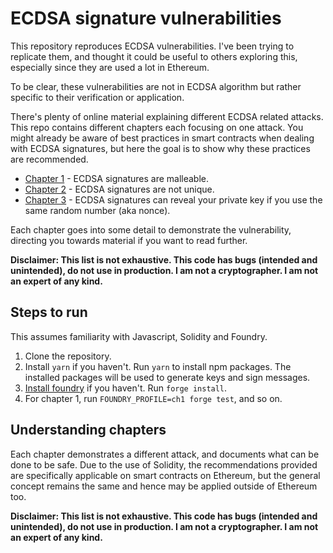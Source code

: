 # ECDSA signature vulnerabilities

This repository reproduces ECDSA vulnerabilities. I've been trying to replicate them, and thought it could be useful to others exploring this, especially since they are used a lot in Ethereum.

To be clear, these vulnerabilities are not in ECDSA algorithm but rather specific to their verification or application.

There's plenty of online material explaining different ECDSA related attacks. This repo contains different chapters each focusing on one attack. You might already be aware of best practices in smart contracts when dealing with ECDSA signatures, but here the goal is to show why these practices are recommended.

- [Chapter 1](./ch1_malleable/) - ECDSA signatures are malleable.
- [Chapter 2](./ch2_not_unique/) - ECDSA signatures are not unique.
- [Chapter 3](./ch3_reveal_private_key/) - ECDSA signatures can reveal your private key if you use the same random number (aka nonce).

Each chapter goes into some detail to demonstrate the vulnerability, directing you towards material if you want to read further.

**Disclaimer: This list is not exhaustive. This code has bugs (intended and unintended), do not use in production. I am not a cryptographer. I am not an expert of any kind.**

## Steps to run
This assumes familiarity with Javascript, Solidity and Foundry.

1. Clone the repository.
2. Install `yarn` if you haven't. Run `yarn` to install npm packages. The installed packages will be used to generate keys and sign messages.
3. [Install foundry](https://book.getfoundry.sh/getting-started/installation) if you haven't. Run `forge install`.
4. For chapter 1, run `FOUNDRY_PROFILE=ch1 forge test`, and so on.

## Understanding chapters
Each chapter demonstrates a different attack, and documents what can be done to be safe. Due to the use of Solidity, the recommendations provided are specifically applicable on smart contracts on Ethereum, but the general concept remains the same and hence may be applied outside of Ethereum too.

**Disclaimer: This list is not exhaustive. This code has bugs (intended and unintended), do not use in production. I am not a cryptographer. I am not an expert of any kind.**